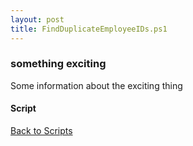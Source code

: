 ```yaml
---
layout: post
title: FindDuplicateEmployeeIDs.ps1
---
```


### something exciting

Some information about the exciting thing

#### Script

<script src="https://gist-it.appspot.com/github.com/BanterBoy/scripts-blog/blob/master/PowerShell/scripts/activeDirectory/FindDuplicateEmployeeIDs.ps1"></script>

<a href="/menu/_pages/scripts.html">Back to Scripts</a>
